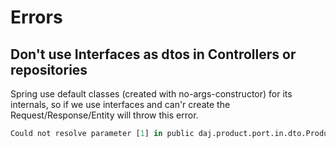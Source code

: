 # Errors

## Don't use Interfaces as dtos in Controllers or repositories

Spring use default classes (created with no-args-constructor) for its internals,
so if we use interfaces and can'r create the Request/Response/Entity will throw
this error.

```r
Could not resolve parameter [1] in public daj.product.port.in.dto.ProductModel daj.adapter.product.inWeb.ProductWriterController.update(java.lang.Integer,daj.product.port.in.dto.ProductModel): Type definition error: [simple type, class daj.product.port.in.dto.ProductModel]
```
